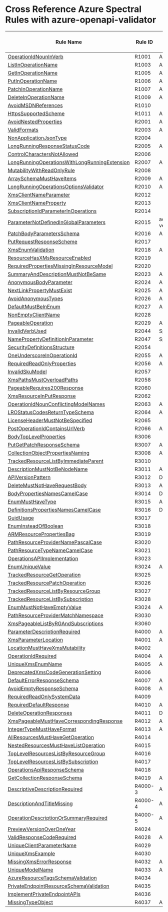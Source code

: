 # Cross Reference Azure Spectral Rules with azure-openapi-validator

| Rule Name | Rule ID | Azure Spectral Ruleset |
| --------- | ------- | ---------------------- |
| [OperationIdNounInVerb](#r1001) | R1001 | Add |
| [ListInOperationName](#r1003) | R1003 | Add |
| [GetInOperationName](#r1005) | R1005 | Add |
| [PutInOperationName](#r1006) | R1006 | Add |
| [PatchInOperationName](#r1007) | R1007 | Add |
| [DeleteInOperationName](#r1009) | R1009 | Add |
| [AvoidMSDNReferences](#r1010) | R1010 |  |
| [HttpsSupportedScheme](#r1011) | R1011 | Add |
| [AvoidNestedProperties](#r2001) | R2001 | Add |
| [ValidFormats](#r2003)  | R2003 | Add |
| [NonApplicationJsonType](#r2004) | R2004 | |
| [LongRunningResponseStatusCode](#r2005) | R2005 | Add |
| [ControlCharactersNotAllowed](#r2006) | R2006 |  |
| [LongRunningOperationsWithLongRunningExtension](#r2007) | R2007 | Add |
| [MutabilityWithReadOnlyRule](#r2008) | R2008 |  |
| [ArraySchemaMustHaveItems](#r2009) | R2009 | Add |
| [LongRunningOperationsOptionsValidator](#r2010) | R2010 | Add ? |
| [XmsClientNameParameter](#r2012) | R2012 |  |
| [XmsClientNameProperty](#r2013) | R2013 |  |
| [SubscriptionIdParameterInOperations](#r2014) | R2014 |  |
| [ParameterNotDefinedInGlobalParameters](#r2015) | R2015 | add for api-version |
| [PatchBodyParametersSchema](#r2016) | R2016 | Add |
| [PutRequestResponseScheme](#r2017) | R2017 |  |
| [XmsEnumValidation](#r2018) | R2018 | Add |
| [ResourceHasXMsResourceEnabled](#r2019) | R2019 |  |
| [RequiredPropertiesMissingInResourceModel](#r2020) | R2020 |  |
| [SummaryAndDescriptionMustNotBeSame](#r2023) | R2023 | Add |
| [AnonymousBodyParameter](#r2024) | R2024 | Add |
| [NextLinkPropertyMustExist](#r2025) | R2025 | Add |
| [AvoidAnonymousTypes](#r2026) | R2026 | Add |
| [DefaultMustBeInEnum](#r2027) | R2027 | Add |
| [NonEmptyClientName](#r2028) | R2028 |  |
| [PageableOperation](#r2029) | R2029 | Add |
| [InvalidVerbUsed](#r2044) | R2044 | Spectral:oas |
| [NamePropertyDefinitionInParameter](#r2047) | R2047 | Spectral:oas |
| [SecurityDefinitionsStructure](#r2054) | R2054 |  |
| [OneUnderscoreInOperationId](#r2055) | R2055 | Add |
| [RequiredReadOnlyProperties](#r2056) | R2056 | Add |
| [InvalidSkuModel](#r2057) | R2057 |  |
| [XmsPathsMustOverloadPaths](#r2058) | R2058 |  |
| [PageableRequires200Response](#r2060) | R2060 |  |
| [XmsResourceInPutResponse](#r2062) | R2062 | |
| [OperationIdNounConflictingModelNames](#r2063) | R2063 | Add |
| [LROStatusCodesReturnTypeSchema](#r2064) | R2064 | Add |
| [LicenseHeaderMustNotBeSpecified](#r2065) | R2065 |  |
| [PostOperationIdContainsUrlVerb](#r2066) | R2066 | Add |
| [BodyTopLevelProperties](#r3006) | R3006 | |
| [PutGetPatchResponseSchema](#r3007) | R3007 | Add |
| [CollectionObjectPropertiesNaming](#r3008) | R3008 | Add |
| [TrackedResourceListByImmediateParent](#r3010) | R3010 |  |
| [DescriptionMustNotBeNodeName](#r3011) | R3011 | Add |
| [APIVersionPattern](#r3012) | R3012 | Done |
| [DeleteMustNotHaveRequestBody](#r3013) | R3013 | Add |
| [BodyPropertiesNamesCamelCase](#r3014) | R3014 | Done |
| [EnumMustHaveType](#r3015) | R3015 | Add |
| [DefinitionsPropertiesNamesCamelCase](#r3016)  | R3016 | Done |
| [GuidUsage](#r3017) | R3017 |  |
| [EnumInsteadOfBoolean](#r3018) | R3018 |  |
| [ARMResourcePropertiesBag](#r3019) | R3019 |  |
| [PathResourceProviderNamePascalCase](#r3020) | R3020 |  |
| [PathResourceTypeNameCamelCase](#r3021) | R3021 |  |
| [OperationsAPIImplementation](#r3023) | R3023 |  |
| [EnumUniqueValue](#r3024) | R3024 | Add |
| [TrackedResourceGetOperation](#r3025) | R3025 | |
| [TrackedResourcePatchOperation](#r3026) | R3026 | |
| [TrackedResourceListByResourceGroup](#r3027) | R3027 |  |
| [TrackedResourceListBySubscription](#r3028) | R3028 |  |
| [EnumMustNotHaveEmptyValue](#r3024) | R3024 | Add |
| [PathResourceProviderMatchNamespace](#R3030) | R3030  | |
| [XmsPageableListByRGAndSubscriptions](#r3060) | R3060 |  |
| [ParameterDescriptionRequired](#r4000) | R4000 | Add |
| [XmsParameterLocation](#r4001) | R4001 | Add |
| [LocationMustHaveXmsMutability](#r4002) | R4002 |  |
| [OperationIdRequired](#r4004) | R4004 | Add |
| [UniqueXmsEnumName](#r4005) | R4005 | Add |
| [DeprecatedXmsCodeGenerationSetting](#r4006) | R4006 |  |
| [DefaultErrorResponseSchema](#r4007) | R4007 | Add |
| [AvoidEmptyResponseSchema](#r4008) | R4008 | Add |
| [RequiredReadOnlySystemData](#r4009) | R4009 | |
| [RequiredDefaultResponse](#r4010) | R4010 | Add |
| [DeleteOperationResponses](#r4011) | R4011 | Done | 
| [XmsPageableMustHaveCorrespondingResponse](#r4012) | R4012 | Add |
| [IntegerTypeMustHaveFormat](#r4013) | R4013 | Add |
| [AllResourcesMustHaveGetOperation](#r4014) | R4014 |  |
| [NestedResourcesMustHaveListOperation](#r4015) | R4015 |  |
| [TopLevelResourcesListByResourceGroup](#r4016) | R4016 |  |
| [TopLevelResourcesListBySubscription](#r4017) | R4017 | |
| [OperationsApiResponseSchema](#r4018) | R4018 |  |
| [GetCollectionResponseSchema](#r4019) | R4019 | Add |
| [DescriptiveDescriptionRequired](#r4000-3) | R4000-3 | Add |
| [DescriptionAndTitleMissing](#r4000-4) | R4000-4 | Add |
| [OperationDescriptionOrSummaryRequired](#r4000-5) | R4000-5 | Add |
| [PreviewVersionOverOneYear](#r4024) | R4024 |  |
| [ValidResponseCodeRequired](#r4028) | R4028 | Add |
| [UniqueClientParameterName](#r4029) | R4029 |  |
| [UniqueXmsExample](#r4030) | R4030 |  |
| [MissingXmsErrorResponse](#r4032) | R4032 | Add |
| [UniqueModelName](#r4033) | R4033 | Add |
| [AzureResourceTagsSchemaValidation](#r4034) | R4034 |  |
| [PrivateEndpointResourceSchemaValidation](#r4035) | R4035 |  |
| [ImplementPrivateEndpointAPIs](#r4036) | R4036 |  |
| [MissingTypeObject](#r4037) | R4037 | Add |

